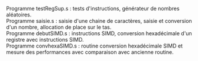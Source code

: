 Programme testRegSup.s : tests d'instructions, générateur de nombres aléatoires. <br>
Programme saisie.s  : saisie d'une chaine de caractères, saisie et conversion d'un nombre, allocation de place sur le tas.<br>
Programme debutSIMD.s : instructions SIMD,  conversion hexadécimale d'un registre avec instructions SIMD. <br>
Programme convhexaSIMD.s : routine conversion hexadécimale SIMD et mesure des performances avec comparaison avec ancienne routine. <BR> 

